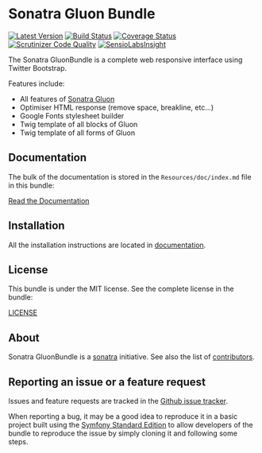 Sonatra Gluon Bundle
====================

[![Latest Version](https://img.shields.io/packagist/v/sonatra/gluon-bundle.svg)](https://packagist.org/packages/sonatra/gluon-bundle)
[![Build Status](https://img.shields.io/travis/sonatra/sonatra-gluon-bundle/master.svg)](https://travis-ci.org/sonatra/sonatra-gluon-bundle)
[![Coverage Status](https://img.shields.io/coveralls/sonatra/sonatra-gluon-bundle/master.svg)](https://coveralls.io/r/sonatra/sonatra-gluon-bundle?branch=master)
[![Scrutinizer Code Quality](https://img.shields.io/scrutinizer/g/sonatra/sonatra-gluon-bundle/master.svg)](https://scrutinizer-ci.com/g/sonatra/sonatra-gluon-bundle?branch=master)
[![SensioLabsInsight](https://img.shields.io/sensiolabs/i/f0bf3d98-f059-4251-954b-92bc1f4589dc.svg)](https://insight.sensiolabs.com/projects/f0bf3d98-f059-4251-954b-92bc1f4589dc)

The Sonatra GluonBundle is a complete web responsive interface using Twitter Bootstrap.

Features include:

- All features of [Sonatra Gluon](https://github.com/sonatra/sonatra-gluon)
- Optimiser HTML response (remove space, breakline, etc...)
- Google Fonts stylesheet builder
- Twig template of all blocks of Gluon
- Twig template of all forms of Gluon

Documentation
-------------

The bulk of the documentation is stored in the `Resources/doc/index.md`
file in this bundle:

[Read the Documentation](Resources/doc/index.md)

Installation
------------

All the installation instructions are located in [documentation](Resources/doc/index.md).

License
-------

This bundle is under the MIT license. See the complete license in the bundle:

[LICENSE](LICENSE)

About
-----

Sonatra GluonBundle is a [sonatra](https://github.com/sonatra) initiative.
See also the list of [contributors](https://github.com/sonatra/sonatra-gluon-bundle/graphs/contributors).

Reporting an issue or a feature request
---------------------------------------

Issues and feature requests are tracked in the [Github issue tracker](https://github.com/sonatra/sonatra-gluon-bundle/issues).

When reporting a bug, it may be a good idea to reproduce it in a basic project
built using the [Symfony Standard Edition](https://github.com/symfony/symfony-standard)
to allow developers of the bundle to reproduce the issue by simply cloning it
and following some steps.
